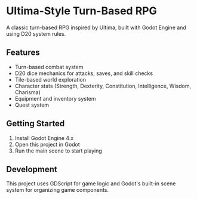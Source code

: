 # Ultima-Style Turn-Based RPG

A classic turn-based RPG inspired by Ultima, built with Godot Engine and using D20 system rules.

## Features
- Turn-based combat system
- D20 dice mechanics for attacks, saves, and skill checks
- Tile-based world exploration
- Character stats (Strength, Dexterity, Constitution, Intelligence, Wisdom, Charisma)
- Equipment and inventory system
- Quest system

## Getting Started
1. Install Godot Engine 4.x
2. Open this project in Godot
3. Run the main scene to start playing

## Development
This project uses GDScript for game logic and Godot's built-in scene system for organizing game components.
